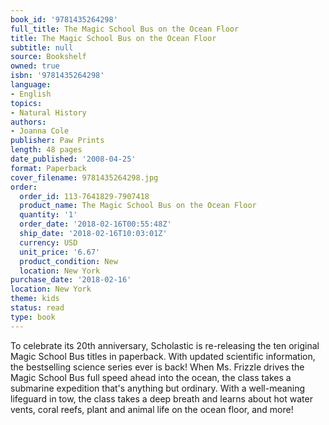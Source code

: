 ```yaml
---
book_id: '9781435264298'
full_title: The Magic School Bus on the Ocean Floor
title: The Magic School Bus on the Ocean Floor
subtitle: null
source: Bookshelf
owned: true
isbn: '9781435264298'
language:
- English
topics:
- Natural History
authors:
- Joanna Cole
publisher: Paw Prints
length: 48 pages
date_published: '2008-04-25'
format: Paperback
cover_filename: 9781435264298.jpg
order:
  order_id: 113-7641829-7907418
  product_name: The Magic School Bus on the Ocean Floor
  quantity: '1'
  order_date: '2018-02-16T00:55:48Z'
  ship_date: '2018-02-16T10:03:01Z'
  currency: USD
  unit_price: '6.67'
  product_condition: New
  location: New York
purchase_date: '2018-02-16'
location: New York
theme: kids
status: read
type: book
---
```

To celebrate its 20th anniversary, Scholastic is re-releasing the ten original Magic School Bus titles in paperback. With updated scientific information, the bestselling science series ever is back!
When Ms. Frizzle drives the Magic School Bus full speed ahead into the ocean, the class takes a submarine expedition that's anything but ordinary. With a well-meaning lifeguard in tow, the class takes a deep breath and learns about hot water vents, coral reefs, plant and animal life on the ocean floor, and more!
